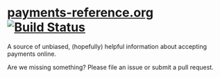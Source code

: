 # [payments-reference.org](http://payments-reference.org/)[![Build Status](https://travis-ci.org/payments-reference/payments-reference.github.io.svg?branch=master)](https://travis-ci.org/payments-reference/payments-reference.github.io)

A source of unbiased, (hopefully) helpful information about accepting payments online.

Are we missing something? Please file an issue or submit a pull request.

